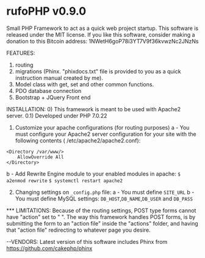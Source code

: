 # rufoPHP v0.9.0
Small PHP Framework to act as a quick web project startup.
This software is released under the MIT license.
If you like this software, consider making a donation to this Bitcoin address: 1NWetH6goP78i3YT7V9f36kvwzNc2JNzNs

FEATURES:
1) routing
2) migrations (Phinx. "phixdocs.txt" file is provided to you as a quick instruction manual created by me).
3) Model class with get, set and other common functions.
4) PDO database connection
5) Bootstrap + JQuery Front end

INSTALLATION:
0) This framework is meant to be used with Apache2 server.
0.1) Developed under PHP 7.0.22
1) Customize your apache configurations (for routing purposes)
a - You must configure your Apache2 server configuration for your site with the following contents ( /etc/apache2/apache2.conf):
```
<Directory /var/www/>
    AllowOverride All
</Directory>
```
b - Add Rewrite Engine module to your enabled modules in apache:
`$ a2enmod rewrite`
`$ systemctl restart apache2`

2) Changing settings on `_config.php` file:
a - You must define `SITE_URL`
b - You must define MySQL settings: `DB_HOST`,`DB_NAME`,`DB_USER` and `DB_PASS`


*** LIMITATIONS: Because of the routing settings, POST type forms cannot have "action" set to " ". The way this framework handles POST forms, is by submitting the form to an "action file" inside the "actions" folder, and having that "action file" redirecting to whatever page you desire.


--VENDORS:
Latest version of this software includes Phinx from https://github.com/cakephp/phinx

